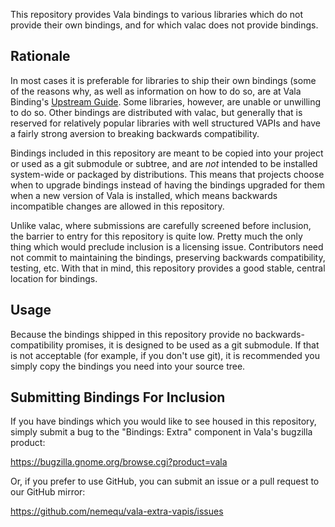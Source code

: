 This repository provides Vala bindings to various libraries which do
not provide their own bindings, and for which valac does not provide
bindings.

## Rationale

In most cases it is preferable for libraries to ship their own
bindings (some of the reasons why, as well as information on how to do
so, are at Vala Binding's
[Upstream Guide](https://wiki.gnome.org/Projects/Vala/UpstreamGuide).
Some libraries, however, are unable or unwilling to do so. Other
bindings are distributed with valac, but generally that is reserved
for relatively popular libraries with well structured VAPIs and have
a fairly strong aversion to breaking backwards compatibility.

Bindings included in this repository are meant to be copied into your
project or used as a git submodule or subtree, and are *not* intended
to be installed system-wide or packaged by distributions.  This means
that projects choose when to upgrade bindings instead of having the
bindings upgraded for them when a new version of Vala is installed,
which means backwards incompatible changes are allowed in this
repository.

Unlike valac, where submissions are carefully screened before
inclusion, the barrier to entry for this repository is quite low.
Pretty much the only thing which would preclude inclusion is a
licensing issue.  Contributors need not commit to maintaining the
bindings, preserving backwards compatibility, testing, etc.  With that
in mind, this repository provides a good stable, central location for
bindings.

## Usage

Because the bindings shipped in this repository provide no
backwards-compatibility promises, it is designed to be used as a git
submodule.  If that is not acceptable (for example, if you don't use
git), it is recommended you simply copy the bindings you need into
your source tree.

## Submitting Bindings For Inclusion

If you have bindings which you would like to see housed in this
repository, simply submit a bug to the "Bindings: Extra" component in
Vala's bugzilla product:

  https://bugzilla.gnome.org/browse.cgi?product=vala

Or, if you prefer to use GitHub, you can submit an issue or a pull
request to our GitHub mirror:

  https://github.com/nemequ/vala-extra-vapis/issues
